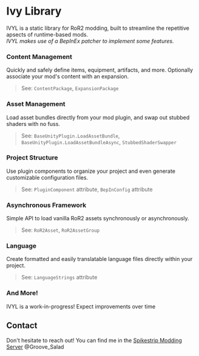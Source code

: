 # Ivy Library
IVYL is a static library for RoR2 modding, built to streamline the repetitive apsects of runtime-based mods.</br>
*IVYL makes use of a BepInEx patcher to implement some features.*

### Content Management
Quickly and safely define items, equipment, artifacts, and more. Optionally associate your mod's content with an expansion.
> See: `ContentPackage`, `ExpansionPackage`

### Asset Management
Load asset bundles directly from your mod plugin, and swap out stubbed shaders with no fuss.
> See: `BaseUnityPlugin.LoadAssetBundle`, `BaseUnityPlugin.LoadAssetBundleAsync`, `StubbedShaderSwapper`

### Project Structure
Use plugin components to organize your project and even generate customizable configuration files.
> See: `PluginComponent` attribute, `BepInConfig` attribute

### Asynchronous Framework
Simple API to load vanilla RoR2 assets synchronously or asynchronously.
> See: `RoR2Asset`, `RoR2AssetGroup`

### Language
Create formatted and easily translatable language files directly within your project.
> See: `LanguageStrings` attribute

### And More!
IVYL is a work-in-progress! Expect improvements over time

## Contact
Don't hesitate to reach out! You can find me in the [Spikestrip Modding Server](https://discord.gg/me7P53smzk) @Groove_Salad
